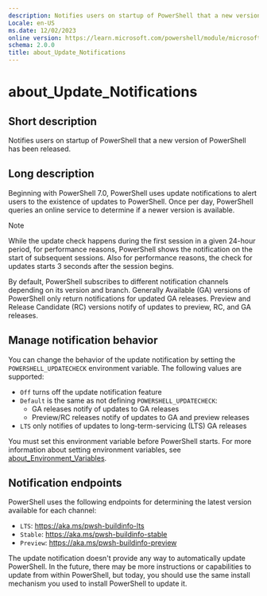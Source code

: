 ```yaml
---
description: Notifies users on startup of PowerShell that a new version of PowerShell has been released.
Locale: en-US
ms.date: 12/02/2023
online version: https://learn.microsoft.com/powershell/module/microsoft.powershell.core/about/about_update_notifications?view=powershell-7.5&WT.mc_id=ps-gethelp
schema: 2.0.0
title: about_Update_Notifications
---
```


# about_Update_Notifications

## Short description

Notifies users on startup of PowerShell that a new version of PowerShell has
been released.

## Long description

Beginning with PowerShell 7.0, PowerShell uses update notifications to alert
users to the existence of updates to PowerShell. Once per day, PowerShell
queries an online service to determine if a newer version is available.

> [!NOTE]
> While the update check happens during the first session in a given 24-hour
> period, for performance reasons, PowerShell shows the notification on the
> start of subsequent sessions. Also for performance reasons, the check for
> updates starts 3 seconds after the session begins.

By default, PowerShell subscribes to different notification channels depending
on its version and branch. Generally Available (GA) versions of PowerShell only
return notifications for updated GA releases. Preview and Release Candidate
(RC) versions notify of updates to preview, RC, and GA releases.

## Manage notification behavior

You can change the behavior of the update notification by setting the
`POWERSHELL_UPDATECHECK` environment variable. The following values are
supported:

- `Off` turns off the update notification feature
- `Default` is the same as not defining `POWERSHELL_UPDATECHECK`:
  - GA releases notify of updates to GA releases
  - Preview/RC releases notify of updates to GA and preview releases
- `LTS` only notifies of updates to long-term-servicing (LTS) GA releases

You must set this environment variable before PowerShell starts. For more
information about setting environment variables, see
[about_Environment_Variables][01].

## Notification endpoints

PowerShell uses the following endpoints for determining the latest version
available for each channel:

- `LTS`: <https://aka.ms/pwsh-buildinfo-lts>
- `Stable`: <https://aka.ms/pwsh-buildinfo-stable>
- `Preview`: <https://aka.ms/pwsh-buildinfo-preview>

The update notification doesn't provide any way to automatically update
PowerShell. In the future, there may be more instructions or capabilities to
update from within PowerShell, but today, you should use the same install
mechanism you used to install PowerShell to update it.

<!-- link references -->
[01]: ../about/about_Environment_Variables.md
